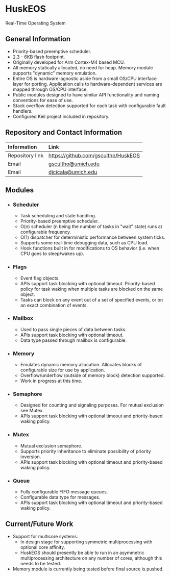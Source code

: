 # HuskEOS
Real-Time Operating System

## General Information
 * Priority-based preemptive scheduler. 
 * 2.3 - 6KB flash footprint. 
 * Originally developed for Arm Cortex-M4 based MCU.
 * All memory statically allocated, no need for heap. Memory module supports "dynamic" memory emulation. 
 * Entire OS is hardware-agnostic aside from a small OS/CPU interface layer for porting. Application calls to hardware-dependent
   services are mapped through OS/CPU interface.  
 * Public modules designed to have similar API functionality and naming conventions for ease of use. 
 * Stack overflow detection supported for each task with configurable fault handlers. 
 * Configured Keil project included in repository. 
 
## Repository and Contact Information

  | Information      | Link                                   |
  | :--------------- | :---------------                       |
  | Repository link  | https://github.com/gscultho/HuskEOS    |
  | Email            | gscultho@umich.edu                     |
  | Email            | djcicala@umich.edu                     |

## Modules
 * ### Scheduler
   * Task scheduling and state handling. 
   * Priority-based preemptive scheduler.
   * O(n) scheduler (n being the number of tasks in "wait" state) runs at configurable frequency. 
   * O(1) dispatcher for deterministic performance between system ticks. 
   * Supports some real-time debugging data, such as CPU load. 
   * Hook functions built in for modifications to OS behavior (i.e. when CPU goes to sleep/wakes up). 
  
 * ### Flags
   * Event flag objects. 
   * APIs support task blocking with optional timeout. Priority-based policy for task waking when multiple tasks are blocked on the same 
     object.  
   * Tasks can block on any event out of a set of specified events, or on an exact combination of events.  
  
 * ### Mailbox
   * Used to pass single pieces of data between tasks.  
   * APIs support task blocking with optional timeout. 
   * Data type passed through mailbox is configurable.
  
 * ### Memory
   * Emulates dynamic memory allocation. Allocates blocks of configurable size for use by application.   
   * Overflow/underflow (outside of memory block) detection supported.  
   * Work in progress at this time. 
  
 * ### Semaphore
   * Designed for counting and signaling purposes. For mutual exclusion see Mutex.    
   * APIs support task blocking with optional timeout and priority-based waking policy. 
   
 * ### Mutex
   * Mutual exclusion semaphore.    
   * Supports priority inheritance to eliminate possibility of priority inversion.
   * APIs support task blocking with optional timeout and priority-based waking policy. 
  
 * ### Queue
   * Fully configurable FIFO message queues.    
   * Configurable data type for messages.
   * APIs support task blocking with optional timeout and priority-based waking policy. 

## Current/Future Work
 * Support for multicore systems.
   * In design stage for supporting symmetric multiprocessing with optional core affinity. 
   * HuskEOS should presently be able to run in an asymmetric multiprocessing architecture on any number of cores, although this needs 
     to be tested. 
 * Memory module is currently being tested before final source is pushed. 
